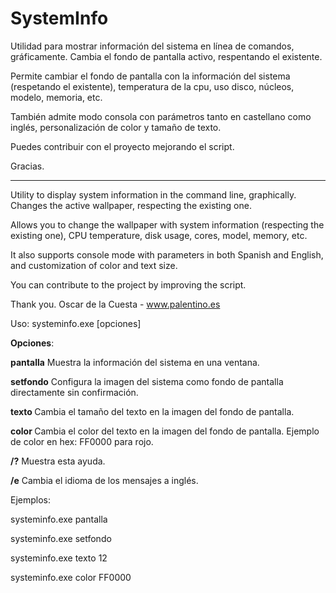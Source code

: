 # SystemInfo

Utilidad para mostrar información del sistema en línea de comandos, gráficamente. Cambia el fondo de pantalla activo, respentando el existente.

Permite cambiar el fondo de pantalla con la información del sistema (respetando el existente), temperatura de la cpu, uso disco, núcleos, modelo, memoria, etc.

También admite modo consola con parámetros tanto en castellano como inglés, personalización de color y tamaño de texto.

Puedes contribuir con el proyecto mejorando el script. 

Gracias.

----------------------------

Utility to display system information in the command line, graphically. Changes the active wallpaper, respecting the existing one.

Allows you to change the wallpaper with system information (respecting the existing one), CPU temperature, disk usage, cores, model, memory, etc.

It also supports console mode with parameters in both Spanish and English, and customization of color and text size.

You can contribute to the project by improving the script.

Thank you.
Oscar de la Cuesta - www.palentino.es



Uso: systeminfo.exe [opciones]

**Opciones**:

  **pantalla**      Muestra la información del sistema en una ventana.
  
  **setfondo**      Configura la imagen del sistema como fondo de pantalla directamente sin confirmación.
  
  **texto <size>**  Cambia el tamaño del texto en la imagen del fondo de pantalla.
  
  **color <hex>**   Cambia el color del texto en la imagen del fondo de pantalla. Ejemplo de color en hex: FF0000 para rojo.

  **/?**            Muestra esta ayuda.
  
  **/e**            Cambia el idioma de los mensajes a inglés.

Ejemplos:

  systeminfo.exe pantalla

  systeminfo.exe setfondo

  systeminfo.exe texto 12

  systeminfo.exe color FF0000
